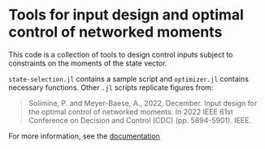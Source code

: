 # Tools for input design and optimal control of networked moments

This code is a collection of tools to design control inputs subject to constraints on the moments of the state vector.

`state-selection.jl` contains a sample script and `optimizer.jl` contains necessary functions. Other `.jl` scripts replicate figures from:

>Solimine, P. and Meyer-Baese, A., 2022, December. Input design for the optimal control of networked moments. In 2022 IEEE 61st Conference on Decision and Control (CDC) (pp. 5894-5901). IEEE.

For more information, see the [documentation](/doc.md)
